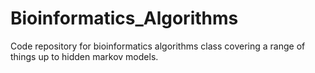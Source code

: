 # Bioinformatics_Algorithms
Code repository for bioinformatics algorithms class covering a range of things up to hidden markov models.
